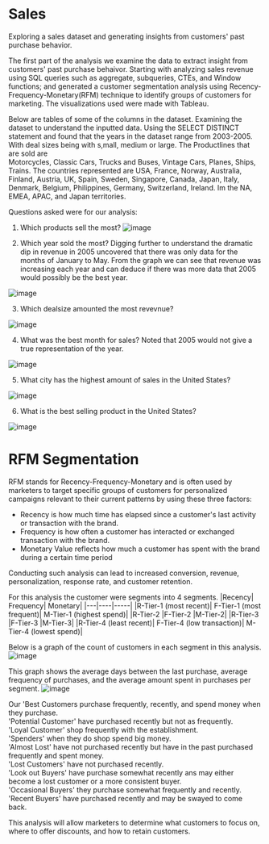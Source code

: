 # Sales
Exploring a sales dataset and generating insights from customers' past purchase behavior. 

The first part of the analysis we examine the data to extract insight from customers' past purchase behaivor. Starting with analyzing sales revenue using SQL queries such as aggregate, subqueries, CTEs, and Window functions; and generated a customer segmentation analysis using Recency-Frequency-Monetary(RFM) technique to identify groups of customers for marketing. The visualizations used were made with Tableau. 

Below are tables of some of the columns in the dataset. Examining the dataset to understand the inputted data. Using the SELECT DISTINCT statement and found that the years in the dataset range from 2003-2005. With deal sizes being with s,mall, medium or large. The Productlines that are sold are  
Motorcycles, Classic Cars, Trucks and Buses, Vintage Cars, Planes, Ships, Trains. The countries represented are USA,
France,
Norway,
Australia,
Finland,
Austria,
UK,
Spain,
Sweden,
Singapore,
Canada,
Japan,
Italy,
Denmark,
Belgium,
Philippines,
Germany,
Switzerland,
Ireland. Im the NA, EMEA, APAC, and Japan territories. 

Questions asked were for our analysis: 

1. Which products sell the most?
![image](https://user-images.githubusercontent.com/125233093/221098135-e32464a1-6d71-456c-b547-e8bdd8eeab3b.png)


2. Which year sold the most? Digging further to understand the dramatic dip in revenue in 2005 uncovered that there was only data for the months of January to May. From the graph we can see that revenue was increasing each year and can deduce if there was more data that 2005 would possibly be the best year. 

![image](https://user-images.githubusercontent.com/125233093/221056958-0c7bbca9-1a4c-4122-95df-f838b786f521.png)

3. Which dealsize amounted the most revevnue?

![image](https://user-images.githubusercontent.com/125233093/221057070-99b2de9e-3e82-4103-9ccf-7f1c531f47ae.png)

4. What was the best month for sales? Noted that 2005 would not give a true representation of the year.

![image](https://user-images.githubusercontent.com/125233093/221066924-1b095c2f-432a-46b6-b7bd-ecca9c18412c.png)

5. What city has the highest amount of sales in the United States? 

![image](https://user-images.githubusercontent.com/125233093/221068741-ee3f4024-abec-4b82-bc7f-5c91d766585d.png)

6. What is the best selling product in the United States?
 
 ![image](https://user-images.githubusercontent.com/125233093/221070304-1563ceda-1fda-4cf2-ba56-713fd7de9925.png)

# RFM Segmentation
RFM stands for Recency-Frequency-Monetary and is often used by marketers to target specific groups of customers for personalized campaigns relevant to their current patterns by using these three factors:

* Recency is how much time has elapsed since a customer's last activity or transaction with the brand.
* Frequency is how often a customer has interacted or exchanged transaction with the brand.
* Monetary Value reflects how much a customer has spent with the brand during a certain time period

Conducting such analysis can lead to increased conversion, revenue, personalization, response rate, and customer retention. 

For this analysis the customer were segments into 4 segments.
|Recency|	Frequency|	Monetary|
|---|----|-----|
|R-Tier-1 (most recent)|	F-Tier-1 (most frequent)|	M-Tier-1 (highest spend)|
|R-Tier-2	|F-Tier-2	|M-Tier-2|
|R-Tier-3	|F-Tier-3	|M-Tier-3|
|R-Tier-4 (least recent)|	F-Tier-4 (low transaction)|	M-Tier-4 (lowest spend)|


Below is a graph of the count of customers in each segment in this analysis. 
![image](https://user-images.githubusercontent.com/125233093/221096380-6526a553-9233-49e1-93ce-4a49a9ed4b28.png)


This graph shows the average days between the last purchase, average frequency of purchases, and the average amount spent in purchases per segment.
![image](https://user-images.githubusercontent.com/125233093/221086747-5cbd9d0e-ca20-4e4f-ac01-e7d60b016804.png)


Our 'Best Customers purchase frequently, recently, and spend money when they purchase. <br>
'Potential Customer' have purchased recently but not as frequently. <br>
'Loyal Customer' shop frequently with the establishment. <br>
'Spenders' when they do shop spend big money. <br>
'Almost Lost' have not purchased recently but have in the past purchased frequently and spent money. <br>
'Lost Customers' have not purchased recently. <br>
'Look out Buyers' have purchase somewhat recently ans may either become a lost customer or a more consistent buyer. <br>
'Occasional Buyers' they purchase somewhat frequently and recently. <br>
'Recent Buyers' have purchased recently and may be swayed to come back. <br>

This analysis will allow marketers to determine what customers to focus on, where to offer discounts, and how to retain customers. 



